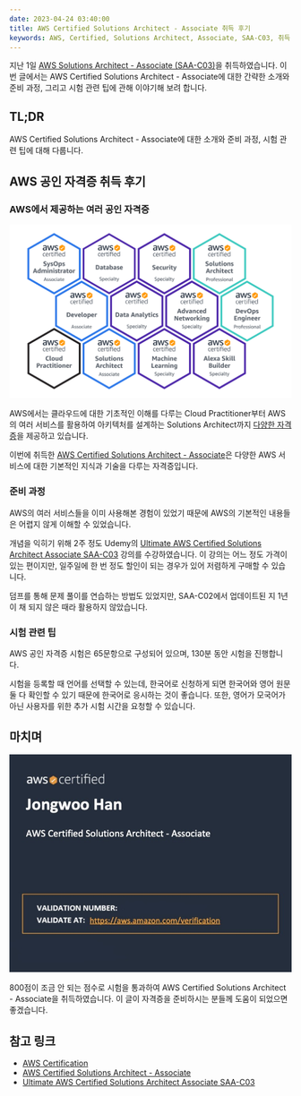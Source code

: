 ```yaml
---
date: 2023-04-24 03:40:00
title: AWS Certified Solutions Architect - Associate 취득 후기
keywords: AWS, Certified, Solutions Architect, Associate, SAA-C03, 취득 후기
---
```


지난 1일 [AWS Solutions Architect - Associate (SAA-C03)](https://aws.amazon.com/ko/certification/certified-solutions-architect-associate/)을 취득하였습니다.
이번 글에서는 AWS Certified Solutions Architect - Associate에 대한 간략한 소개와 준비 과정, 그리고 시험 관련 팁에 관해 이야기해 보려 합니다.

<!-- end -->

## TL;DR

AWS Certified Solutions Architect - Associate에 대한 소개와 준비 과정, 시험 관련 팁에 대해 다룹니다.

## AWS 공인 자격증 취득 후기

### AWS에서 제공하는 여러 공인 자격증

![AWS Certifications](./aws-certifications.png "AWS에서 제공하는 여러 [공인 자격증](https://aws.amazon.com/ko/certification/)")

AWS에서는 클라우드에 대한 기초적인 이해를 다루는 Cloud Practitioner부터 AWS의 여러 서비스를 활용하여 아키텍처를 설계하는 Solutions Architect까지 [다양한 자격증](https://aws.amazon.com/ko/certification/)을 제공하고 있습니다.

이번에 취득한 [AWS Certified Solutions Architect - Associate](https://aws.amazon.com/ko/certification/certified-solutions-architect-associate/)은 다양한 AWS 서비스에 대한 기본적인 지식과 기술을 다루는 자격증입니다.

### 준비 과정

AWS의 여러 서비스들을 이미 사용해본 경험이 있었기 때문에 AWS의 기본적인 내용들은 어렵지 않게 이해할 수 있었습니다.

개념을 익히기 위해 2주 정도 Udemy의 [Ultimate AWS Certified Solutions Architect Associate SAA-C03](https://www.udemy.com/course/aws-certified-solutions-architect-associate-saa-c03/) 강의를 수강하였습니다.
이 강의는 어느 정도 가격이 있는 편이지만, 일주일에 한 번 정도 할인이 되는 경우가 있어 저렴하게 구매할 수 있습니다.

덤프를 통해 문제 풀이를 연습하는 방법도 있었지만, SAA-C02에서 업데이트된 지 1년이 채 되지 않은 때라 활용하지 않았습니다.

### 시험 관련 팁

AWS 공인 자격증 시험은 65문항으로 구성되어 있으며, 130분 동안 시험을 진행합니다.

시험을 등록할 때 언어를 선택할 수 있는데, 한국어로 신청하게 되면 한국어와 영어 원문 둘 다 확인할 수 있기 때문에 한국어로 응시하는 것이 좋습니다.
또한, 영어가 모국어가 아닌 사용자를 위한 추가 시험 시간을 요청할 수 있습니다.

## 마치며

![AWS Certified Solutions Architect - Associate](./certificate.png "AWS Certified Solutions Architect - Associate")

800점이 조금 안 되는 점수로 시험을 통과하여 AWS Certified Solutions Architect - Associate을 취득하였습니다.
이 글이 자격증을 준비하시는 분들께 도움이 되었으면 좋겠습니다.

## 참고 링크

- [AWS Certification](https://aws.amazon.com/ko/certification/)
- [AWS Certified Solutions Architect - Associate](https://aws.amazon.com/ko/certification/certified-solutions-architect-associate/)
- [Ultimate AWS Certified Solutions Architect Associate SAA-C03](https://www.udemy.com/course/aws-certified-solutions-architect-associate-saa-c03/)

